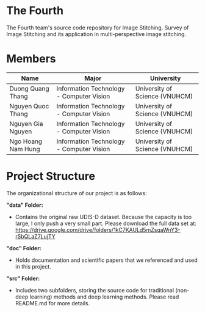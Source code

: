 # The Fourth
The Fourth team's source code repository for Image Stitching. Survey of Image Stitching and its application in multi-perspective image stitching.

# Members
| **Name**| **Major**| **University**|
|-|-|-|
| Duong Quang Thang | Information Technology - Computer Vision  | University of Science (VNUHCM) |
| Nguyen Quoc Thang | Information Technology - Computer Vision  | University of Science (VNUHCM) |
| Nguyen Gia Nguyen | Information Technology - Computer Vision  | University of Science (VNUHCM) |
| Ngo Hoang Nam Hung| Information Technology - Computer Vision  | University of Science (VNUHCM) |

# Project Structure
The organizational structure of our project is as follows:

**"data" Folder:**

* Contains the original raw UDIS-D dataset. Because the capacity is too large, I only push a very small part. Please download the full data set at: https://drive.google.com/drive/folders/1kC7KAULd5mZsqaWnY3-rSbQLaZ7LujTY

**"doc" Folder:**

* Holds documentation and scientific papers that we referenced and used in this project.

**"src" Folder:**

* Includes two subfolders, storing the source code for traditional (non-deep learning) methods and deep learning methods. Please read README.md for more details.
